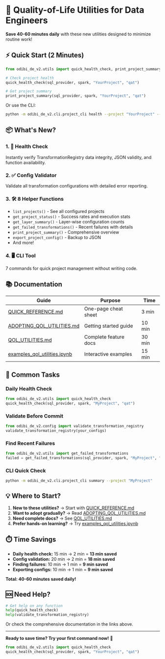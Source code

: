 # 🚀 Quality-of-Life Utilities for Data Engineers

**Save 40-60 minutes daily** with these new utilities designed to minimize routine work!

## ⚡ Quick Start (2 Minutes)

```python
from odibi_de_v2.utils import quick_health_check, print_project_summary

# Check project health
quick_health_check(sql_provider, spark, "YourProject", "qat")

# Get project summary
print_project_summary(sql_provider, spark, "YourProject", "qat")
```

Or use the CLI:

```bash
python -m odibi_de_v2.cli.project_cli health --project "YourProject" --env qat
```

## 📦 What's New?

### 1. 🏥 Health Check
Instantly verify TransformationRegistry data integrity, JSON validity, and function availability.

### 2. ✅ Config Validator
Validate all transformation configurations with detailed error reporting.

### 3. 🛠️ 8 Helper Functions
- `list_projects()` - See all configured projects
- `get_project_status()` - Success rates and execution stats
- `get_layer_summary()` - Layer-wise configuration counts
- `get_failed_transformations()` - Recent failures with details
- `print_project_summary()` - Comprehensive overview
- `export_project_config()` - Backup to JSON
- And more!

### 4. 🖥️ CLI Tool
7 commands for quick project management without writing code.

## 📚 Documentation

| Guide | Purpose | Time |
|-------|---------|------|
| [QUICK_REFERENCE.md](odibi_de_v2/QUICK_REFERENCE.md) | One-page cheat sheet | 3 min |
| [ADOPTING_QOL_UTILITIES.md](odibi_de_v2/ADOPTING_QOL_UTILITIES.md) | Getting started guide | 10 min |
| [QOL_UTILITIES.md](odibi_de_v2/QOL_UTILITIES.md) | Complete feature docs | 30 min |
| [examples_qol_utilities.ipynb](examples_qol_utilities.ipynb) | Interactive examples | 15 min |

## 🎯 Common Tasks

### Daily Health Check
```python
from odibi_de_v2.utils import quick_health_check
quick_health_check(sql_provider, spark, "MyProject", "qat")
```

### Validate Before Commit
```python
from odibi_de_v2.config import validate_transformation_registry
validate_transformation_registry(your_configs)
```

### Find Recent Failures
```python
from odibi_de_v2.utils import get_failed_transformations
failed = get_failed_transformations(sql_provider, spark, "MyProject", "qat")
```

### CLI Quick Check
```bash
python -m odibi_de_v2.cli.project_cli summary --project "MyProject"
```

## 💡 Where to Start?

1. **New to these utilities?** → Start with [QUICK_REFERENCE.md](odibi_de_v2/QUICK_REFERENCE.md)
2. **Want to adopt gradually?** → Read [ADOPTING_QOL_UTILITIES.md](odibi_de_v2/ADOPTING_QOL_UTILITIES.md)
3. **Need complete docs?** → See [QOL_UTILITIES.md](odibi_de_v2/QOL_UTILITIES.md)
4. **Prefer hands-on learning?** → Try [examples_qol_utilities.ipynb](examples_qol_utilities.ipynb)

## ⏱️ Time Savings

- **Daily health check:** 15 min → 2 min = **13 min saved**
- **Config validation:** 20 min → 2 min = **18 min saved**
- **Finding failures:** 10 min → 1 min = **9 min saved**
- **Exporting configs:** 10 min → 1 min = **9 min saved**

**Total: 40-60 minutes saved daily!**

## 🆘 Need Help?

```python
# Get help on any function
help(quick_health_check)
help(validate_transformation_registry)
```

Or check the comprehensive documentation in the links above.

---

**Ready to save time? Try your first command now!** 🚀

```python
from odibi_de_v2.utils import quick_health_check
quick_health_check(sql_provider, spark, "YourProject", "qat")
```
